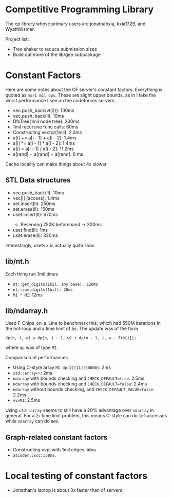 # Competitive Programming Library

The cp library whose primary users are jonathanxia, kxia1729, and WyattWismer.

Project list:
* Tree shaker to reduce submission sizes
* Build out more of the lib/geo subpackage

# Constant Factors

Here are some notes about the CF server's constant factors. Everything is quoted
as `ms/1 mil ops`. These are slight upper bounds, as in I take the worst performance I
see on the codeforces servers.

* vec.push_back(vl(2)): 100ms
* vec.push_back(ll): 10ms
* DfsTree(1mil node tree): 200ms
* 1mil recursive func calls: 60ms
* Constructing vector(1mil): 2.3ms
* a[i] += a[i - 1] + a[i - 2]: 1.4ms
* a[i] *= a[i - 1] * a[i - 2]: 1.4ms
* a[i] = a[i - 1] / a[i - 2]: 11.2ms
* a[rand] = a[rand] + a[rand]: 6 ms

Cache locality can make things about 4x slower

## STL Data structures

* vec.push_back(ll): 10ms
* vec[i] (access): 1.4ms
* set<ll>.insert(ll): 250ms
* set<ll>.erase(ll): 150ms
* uset<ll>.insert(ll): 670ms
    * Reserving 250K beforehand -> 300ms
* uset<ll>.find(ll): 1ms
* uset<ll>.erase(ll): 320ms

Interestingly, uset<> is actually quite slow.

## lib/nt.h
Each thing run 1mil times
* `nt::get_digits(1bil, any base): 120ms` 
* `nt::sum_digits(1bil): 20ms`
* `MI * MI`: 12ms

## lib/ndarray.h

Used F_Chips_on_a_Line to benchmark this, which had 550M iterations in the hot-loop and
a time limit of 5s. The update was of the form
```
dp(n, i, w) = dp(n, i - 1, w) + dp(n - 1, i, w - fib[i]);
```
where `dp` was of type `MI`.

Comparison of performances
* Using C-style array `MI dp[2][11][50000]`: 2ms
* `std::array<>`: 2ms
* `ndarray` with bounds checking and `CHECK_DEFAULT=true`: 2.5ms
* `ndarray` with bounds checking and `CHECK_DEFAULT=false`: 2.4ms
* `ndarray` without bounds checking, and `CHECK_DEFAULT_VALUE=false`: 2.2ms
* `vvvMI`: 2.5ms

Using `std::array` seems to still have a 20% advantage over `ndarray` in general. For a `2s` time
limit problem, this means C-style can do `1e9` accesses while `ndarray` can do `8e8`.

## Graph-related constant factors

* Constructing vvpl with 1mil edges: `80ms`
* `atcoder::scc`: `350ms`.

# Local testing of constant factors

* Jonathan's laptop is about 3x faster than cf servers